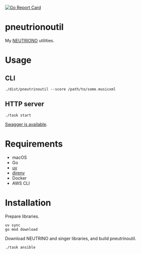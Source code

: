 [![Go Report Card](https://goreportcard.com/badge/github.com/berquerant/pneutrinoutil)](https://goreportcard.com/report/github.com/berquerant/pneutrinoutil)

# pneutrionoutil

My [NEUTRIONO](https://studio-neutrino.com/) utilities.

# Usage

## CLI

``` shell
./dist/pneutrinoutil --score /path/to/some.musicxml
```

## HTTP server

``` shell
./task start
```

[Swagger is available](http://localhost:9101/v1/swagger/index.html).

# Requirements

- macOS
- Go
- [uv](https://github.com/astral-sh/uv)
- [direnv](https://github.com/direnv/direnv)
- Docker
- AWS CLI

# Installation

Prepare libraries.

``` shell
uv sync
go mod download
```

Download NEUTRINO and singer libraries, and build pneutrinoutil.

``` shell
./task ansible
```
